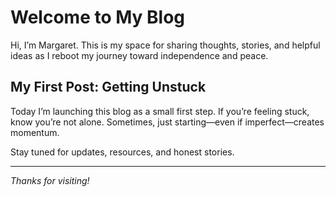 # Welcome to My Blog

Hi, I’m Margaret. This is my space for sharing thoughts, stories, and helpful ideas as I reboot my journey toward independence and peace.

## My First Post: Getting Unstuck

Today I’m launching this blog as a small first step. If you’re feeling stuck, know you’re not alone. Sometimes, just starting—even if imperfect—creates momentum.

Stay tuned for updates, resources, and honest stories.

---
*Thanks for visiting!*